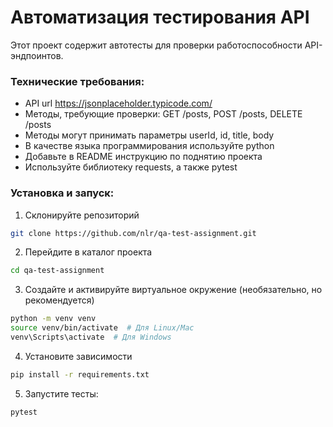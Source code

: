 # Автоматизация тестирования API

Этот проект содержит автотесты для проверки работоспособности API-эндпоинтов.

### Технические требования:

- API url https://jsonplaceholder.typicode.com/
- Методы, требующие проверки:
  GET /posts, POST /posts, DELETE /posts
- Методы могут принимать параметры userId, id, title, body
- В качестве языка программирования используйте python
- Добавьте в README инструкцию по поднятию проекта
- Используйте библиотеку requests, а также pytest

### Установка и запуск:

1. Склонируйте репозиторий

```sh
git clone https://github.com/nlr/qa-test-assignment.git
```

2. Перейдите в каталог проекта

```sh
cd qa-test-assignment
```

3.  Создайте и активируйте виртуальное окружение (необязательно, но рекомендуется)

```sh
python -m venv venv
source venv/bin/activate  # Для Linux/Mac
venv\Scripts\activate  # Для Windows
```

4. Установите зависимости

```sh
pip install -r requirements.txt
```

5. Запустите тесты:

```sh
pytest
```
